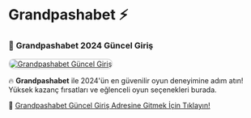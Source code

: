 # Grandpashabet ⚡

### 🎲 **Grandpashabet 2024 Güncel Giriş**

<a href="https://cutt.ly/Grandbonus" title="Grandpashabet Güncel Giriş" rel="nofollow">
<img src="https://i.hizliresim.com/1d7hvuc.png" alt="Grandpashabet Güncel Giriş" style="max-width: 100%; border: 2px solid #ddd; border-radius: 10px;">
</a>

🔥 **Grandpashabet** ile 2024'ün en güvenilir oyun deneyimine adım atın! Yüksek kazanç fırsatları ve eğlenceli oyun seçenekleri burada.

🔗 [Grandpashabet Güncel Giriş Adresine Gitmek İçin Tıklayın!](https://cutt.ly/Grandbonus)
